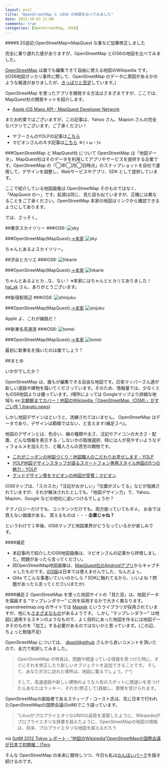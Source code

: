 ```yaml
---
layout: post
title: "OpenStreetMap と iOS6 の地図を比べてみました"
date: 2012-10-03 21:08
comments: true
categories: [OpenStreetMap, iOS6]
---
```

####9.20追記:OpenStreetMap≒MapQuest な事など加筆修正しました

完全に乗り遅れた感がありますが、OpenStreetMap とiOS6の地図を比べてみました。

<!-- more -->

[OpenStreetMap](http://www.openstreetmap.org/) は誰でも編集できて自由に使える地図のWikipedia です。
(iOS6地図ガッカリ事件に際して、OpenStreetMap のデータに原因があるかのような報道がありましたが、[きっぱりと否定](http://www.osmf.jp/news/protestagainstnyt)しています。)

OpenStreetMap を使ったアプリを開発する方法はさまざまですが、ここでは、MapQuest社の開発キットを紹介します。

* [Apple iOS Maps API - MapQuest Developer Network](http://developer.mapquest.com/web/products/featured/apple-ios-maps-api)

またお約束ではございますが、この記事は、Yahoo さん、Mapion さんの完全なパクリでございます、ご了承ください！

* ヤフーさんのYOLPの記事は[こちら](http://blog.olp.yahoo.co.jp/archives/20120920_yolpios6.html)
* マピオンさんのネタ記事は[こちら](http://labs.mapion.co.jp/blog/labs/ios6.php) ☆(ゝω・)v

###OpenStreetMap と MapQuest社 について
OpenStreetMap は「地図データ」、MapQuest社はそのデータを利用してアプリやサービスを提供する企業です。OpenStreetMap の「◯年◯月◯日時点」のスナップショットを自社で運用して、デザインを調整し、Webサービスやアプリ、SDK として提供しています。

ここで紹介している地図画像は OpenStreetMap そのものではなく、「MapQuest の〜」です。起源は同じ、見た目も似ていますが、正確には異なることをご了承ください。OpenStreetMap 本家の地図はリンクから確認できるようにしてあります。

では、さっそく。

##東京スカイツリー
###iOS6:
![sky](https://dl.dropbox.com/u/264530/qiita/sky-ios.png)

###OpenStreetMap(MapQuest):[→本家](http://www.openstreetmap.org/?lat=35.71003&lon=139.81066&zoom=17&layers=M)
![sky](https://dl.dropbox.com/u/264530/qiita/sky-osm.png)

ちゃんとあるよスカイツリー。

##渋谷ヒカリエ
###iOS6:
![hikarie](https://dl.dropbox.com/u/264530/qiita/hirarie-ios.png)

###OpenStreetMap(MapQuest):[→本家](http://www.openstreetmap.org/?lat=35.659051&lon=139.70417&zoom=18&layers=M)
![hikarie](https://dl.dropbox.com/u/264530/qiita/hirarie-osm.png)

ちゃんとあるよヒカ…な、ない！
※本家にはちゃんとヒカリエありました！[hal_sk](http://qiita.com/items/03cf7e04cac886b84136#comment-055c7f54ebf92d3bd05b) さん、ありがとうございます。

##新宿駅周辺
###iOS6:
![shinjuku](https://dl.dropbox.com/u/264530/qiita/shinjuku-ios.png)

###OpenStreetMap(MapQuest):[→本家](http://www.openstreetmap.org/?lat=35.68926&lon=139.70072&zoom=17&layers=M)
![sinjuku](https://dl.dropbox.com/u/264530/qiita/shinjuku-osm.png)

Apple よ、これが線路だ！

##新東名高速道
###iOS6:
![tomei](https://dl.dropbox.com/u/264530/qiita/tomei-ios.png)

###OpenStreetMap(MapQuest):[→本家](http://www.openstreetmap.org/?lat=34.9941&lon=138.4068&zoom=12&layers=M)
![tomei](https://dl.dropbox.com/u/264530/qiita/tomei-osm.png)

最初に新東名を描いたのは誰でしょう？

##まとめ

いかがでしたか？

OpenStreetMap は、誰もが編集できる自由な地図です。日夜マッパーさん達が新しい道路や建物を描いてくださっています。そのため、情報量では、少なくともiOS6地図よりは優っています。(場所によっては Googleマップより詳細な地域も ex:[北朝鮮までカバー！地図のWikipedia「OpenStreetMap（OSM）」がすごい件 | ihayato.news](http://www.ikedahayato.com/index.php/archives/15493))

しかし地図デザインはというと、洗練されてはいません。
OpenStreetMap はデータであり、デザインは範疇ではない、と言えます(補足２へ)。

地図のデザインとは、色合い、線の種類や太さ、注記やアイコンの大きさ・配置、どんな情報を表示する／しないかの取捨選択、時には人が見やすいようなディフォルメを加えたり、と職人さんの苦労の賜物です。

* [これがニッポンの地図づくり！地図職人のこだわりお見せします - YOLP](http://blog.olp.yahoo.co.jp/archives/20120928_chukihaichi.html)
* [YOLP地図デザインスタッフが語るスマートフォン専用スタイル地図の5つの魅力 - YOLP](http://blog.olp.yahoo.co.jp/archives/20120720-mapdesign.html)
* [グッドデザイン賞をマピオンの地図が受賞：マピオン](http://www.mapion.co.jp/topics/gooddesign/)

iOS6マップは、「スカスカ」「注記がおかしい」「位置がズレてる」などが指摘されていますが、それが解決されたとしても、「地図デザイン力」で、Yahoo、Mapion、Google などの他社に追いつけるでしょうか？

テクノロジーだけでも、コンテンツだけでも、両方揃っていてもダメ。
お金では買えない価値がある。
買えるものは・・・**企業じゃね？**

というわけで１年後、iOS6マップと地図業界がどうなっているかが楽しみです。

####補足
* 本記事内で紹介したiOS6地図画像は、マピオンさんの記事から拝借しました。問題があったら言ってください。
* 同OpenStreetMap地図画像は、[MapQuest社のAndroidアプリ](https://play.google.com/store/apps/details?id=com.mapquest.android.ace&hl=ja)からキャプチャしたものです。[iOS版](http://itunes.apple.com/us/app/mapquest/id316126557?mt=8)は日本では使えませんでした、なんだよぅ。
* Qiita でこんな事書いていいのかしら？SDKに触れてるから、いいよね？問題があったら言ってください(またか)

####補足２
OpenStreetMap を使った地図サイトの「見た目」は、地図データを描画する "マップレンダラー" に何を採用するかで大きく異なります。openstreetmap.org のサイトでは [Mapnik](http://wiki.openstreetmap.org/wiki/JA:Mapnik) というライブラリが採用されていますが、他にも[さまざまなもの](http://wiki.openstreetmap.org/wiki/Rendering)があるようです。
しかし "マップレンダラー" は地図に適用するスキンのようなもので、よく目的にあった地図を作るには地図データそのものを「加工」する必要があるのではないかと思っています。(この辺、ちょっと勉強不足)

OpenStreetMap については、 [dkastl@github](http://qiita.com/items/03cf7e04cac886b84136#comment-49a56e8d30273ad833e4) さんから良いコメントを頂いたので、全力で和訳してみました。

>OpenStreetMap の特長は、問題や間違っている情報を見つけた時に、すぐにそれを修正したり新しいオブジェクトを追加できることです。
>そして、あなたが次に訪れた場所は、地図に載るでしょう。(^^)
>
>そして、高速道路や新しい建物のような人気のスポットに間違いを見つけたらあなたはラッキー、それを(修正して)貢献し、賞賛を受けられます。

OpenStreetMapの創始者であるスティーブ・コースト氏は、先に日本で行われたOpenStreetMapの国際会議(SotM)でこう語っています。

> “LinuxがプロプライエタリなUNIXの品質を凌駕したように、Wikipediaがプロプライエタリな辞書を超えたように、OpenStreetMapの地図の情報は、将来、プロプライエタリな地図を超えるだろう

via [SotM 2012 Tokyo レポート - “地図のWikipedia”OpenStreetMapの国際会議が日本で初開催：ITpro](http://itpro.nikkeibp.co.jp/article/COLUMN/20120910/421702/?ST=cloud&P=3)

そんな OpenStreetMap の未来に期待しつつ、今日も私は[のんほいパーク](http://www.openstreetmap.org/?lat=34.72014&lon=137.4328&zoom=17&layers=M)を描き続けるのです。